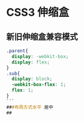 # CSS3 伸缩盒

## 新旧伸缩盒兼容模式
```CSS
.parent{
  display: -webkit-box;
  display: flex;
}
.sub{
  display: block;
  -webkit-box-flex: 1;
  flex: 1;
}
``` 
###布局方式水平 居中
##

